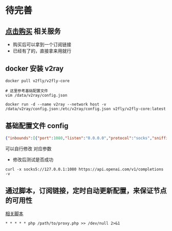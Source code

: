 # 待完善

## [点击购买](https://www.v2cloud.xyz/#/register?code=eOTBjF6g) 相关服务

- 购买后可以拿到一个订阅链接
- 已经有了的，直接拿来用就行

## docker 安装 v2ray
```shell
docker pull v2fly/v2fly-core

# 这里参考基础配置文件
vim /data/v2ray/config.json

docker run -d --name v2ray --network host -v /data/v2ray/config.json:/etc/v2ray/config.json v2fly/v2fly-core:latest
```

## 基础配置文件 config
```json
{"inbounds":[{"port":1080,"listen":"0.0.0.0","protocol":"socks","sniffing":{"enabled":true,"destOverride":["http","tls"]},"settings":{"udp":true,"auth":"noauth"}}],"outbounds":[{"protocol":"vmess","settings":{"vnext":[{"address":"x.x.x.x","port":0,"users":[{"id":"xxxxxxxxxxxxxxxxxxxxxx","alterId":0}]}]}},{"protocol":"shadowsocks","settings":{"servers":[{"address":"serveraddr.com","method":"aes-128-gcm","ota":true,"password":"sspasswd","port":1024}]}},{"tag":"direct","settings":{},"protocol":"freedom"}],"dns":{"server":["8.8.8.8","1.1.1.1"],"clientIp":"xxxx.xxx.xxx.xxx"},"routing":{"domainStrategy":"IPOnDemand","rules":[{"type":"field","domain":[],"outboundTag":"proxy-vmess"},{"type":"field","domain":["geosite:cn"],"outboundTag":"direct"},{"type":"field","outboundTag":"direct","ip":["geoip:cn","geoip:private"]}]}}
```
可以自行修改 对应参数

- 修改后测试是否成功
```shell
curl -x socks5://127.0.0.1:1080 https://api.openai.com/v1/completions -v
```

## 通过脚本，订阅链接，定时自动更新配置，来保证节点的可用性

[相关脚本](https://github.com/whyiyhw/my_tools/blob/main/auto_change_proxy/proxy.php)

```crontab
* * * * * php /path/to/proxy.php >> /dev/null 2>&1
```